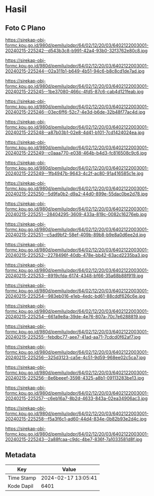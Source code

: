 # Hasil

## Foto C Plano

https://sirekap-obj-formc.kpu.go.id/980d/pemilu/pdpr/64/02/12/20/03/6402122003001-20240215-225242--d543b3c8-b991-42a4-93b0-32f3762e80c8.jpg

https://sirekap-obj-formc.kpu.go.id/980d/pemilu/pdpr/64/02/12/20/03/6402122003001-20240215-225244--02a311b1-b649-4b51-94c6-b8c8cd1de7ad.jpg

https://sirekap-obj-formc.kpu.go.id/980d/pemilu/pdpr/64/02/12/20/03/6402122003001-20240215-225245--1be37080-466c-4fd5-87c6-cab4d121feab.jpg

https://sirekap-obj-formc.kpu.go.id/980d/pemilu/pdpr/64/02/12/20/03/6402122003001-20240215-225246--03ec6ff6-52c7-4e3d-b6de-32b48f77ac4d.jpg

https://sirekap-obj-formc.kpu.go.id/980d/pemilu/pdpr/64/02/12/20/03/6402122003001-20240215-225248--a87b03b1-02e8-4d41-b101-7cd1424024ea.jpg

https://sirekap-obj-formc.kpu.go.id/980d/pemilu/pdpr/64/02/12/20/03/6402122003001-20240215-225249--c0aaa770-e038-464b-b4d3-fc816508c9c6.jpg

https://sirekap-obj-formc.kpu.go.id/980d/pemilu/pdpr/64/02/12/20/03/6402122003001-20240215-225249--1fb4947b-9643-4c2f-ac80-91a416585c1e.jpg

https://sirekap-obj-formc.kpu.go.id/980d/pemilu/pdpr/64/02/12/20/03/6402122003001-20240215-225250--5d9fa0b2-d9a2-44d0-899e-55dac0be2d78.jpg

https://sirekap-obj-formc.kpu.go.id/980d/pemilu/pdpr/64/02/12/20/03/6402122003001-20240215-225251--28404295-3609-433a-819c-0082c16276eb.jpg

https://sirekap-obj-formc.kpu.go.id/980d/pemilu/pdpr/64/02/12/20/03/6402122003001-20240215-225251--c5ad9bf2-58ef-409b-89b8-b9e8a0d6ee2d.jpg

https://sirekap-obj-formc.kpu.go.id/980d/pemilu/pdpr/64/02/12/20/03/6402122003001-20240215-225252--2278496f-40db-478e-bb42-63acd2235ba3.jpg

https://sirekap-obj-formc.kpu.go.id/980d/pemilu/pdpr/64/02/12/20/03/6402122003001-20240215-225253--8919cfda-6174-4348-bf66-35a68b88f919.jpg

https://sirekap-obj-formc.kpu.go.id/980d/pemilu/pdpr/64/02/12/20/03/6402122003001-20240215-225254--983eb016-e1eb-4edc-bd61-88cddf626c6e.jpg

https://sirekap-obj-formc.kpu.go.id/980d/pemilu/pdpr/64/02/12/20/03/6402122003001-20240215-225254--661a9e8a-39de-4e76-807a-70c7e6288819.jpg

https://sirekap-obj-formc.kpu.go.id/980d/pemilu/pdpr/64/02/12/20/03/6402122003001-20240215-225255--febdbc77-aee7-41ad-aa71-7cdcd0f62af7.jpg

https://sirekap-obj-formc.kpu.go.id/980d/pemilu/pdpr/64/02/12/20/03/6402122003001-20240215-225256--325d3123-ca5e-4c51-9d59-968ee02c5ca7.jpg

https://sirekap-obj-formc.kpu.go.id/980d/pemilu/pdpr/64/02/12/20/03/6402122003001-20240215-225256--8e6beeef-3598-4325-a8b1-09113283be13.jpg

https://sirekap-obj-formc.kpu.go.id/980d/pemilu/pdpr/64/02/12/20/03/6402122003001-20240215-225257--c6eb16a7-8b2d-4633-843a-02ea34906ac3.jpg

https://sirekap-obj-formc.kpu.go.id/980d/pemilu/pdpr/64/02/12/20/03/6402122003001-20240215-225258--f5a3f6c1-ad60-44d4-834e-0b82b93e2d4c.jpg

https://sirekap-obj-formc.kpu.go.id/980d/pemilu/pdpr/64/02/12/20/03/6402122003001-20240215-225243--2a88fcaa-c9dc-4be7-836f-7a1033581d8f.jpg


## Metadata

| Key        | Value               |
| ---------- | ------------------- |
| Time Stamp | 2024-02-17 13:05:41 |
| Kode Dapil | 6401                |




